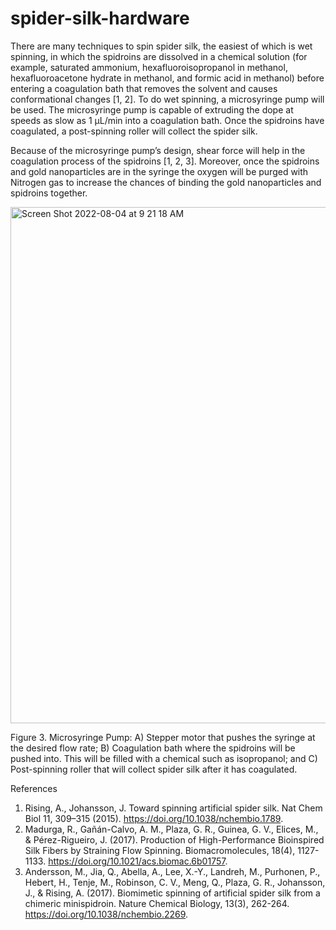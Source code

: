 # spider-silk-hardware

There are many techniques to spin spider silk, the easiest of which is wet spinning, in which the spidroins are dissolved in a chemical solution (for example, saturated ammonium, hexafluoroisopropanol in methanol, hexafluoroacetone hydrate in methanol, and formic acid in methanol) before entering a coagulation bath that removes the solvent and causes conformational changes [1, 2]. To do wet spinning, a microsyringe pump will be used. The microsyringe pump is capable of extruding the dope at speeds as slow as 1 μL/min into a coagulation bath. Once the spidroins have coagulated, a post-spinning roller will collect the spider silk.

Because of the microsyringe pump’s design, shear force will help in the coagulation process of the spidroins [1, 2, 3]. Moreover, once the spidroins and gold nanoparticles are in the syringe the oxygen will be purged with Nitrogen gas to increase the chances of binding the gold nanoparticles and spidroins together.

<img width="826" alt="Screen Shot 2022-08-04 at 9 21 18 AM" src="https://user-images.githubusercontent.com/44911766/182787943-ead415ea-b8ac-40a2-8b9d-a36ffe2da663.png">

Figure 3. Microsyringe Pump: A) Stepper motor that pushes the syringe at the desired flow rate; B) Coagulation bath where the spidroins will be pushed into. This will be filled with a chemical such as isopropanol; and C) Post-spinning roller that will collect spider silk after it has coagulated.

References

1. Rising, A., Johansson, J. Toward spinning artificial spider silk. Nat Chem Biol 11, 309–315 (2015). https://doi.org/10.1038/nchembio.1789.
2. Madurga, R., Gañán-Calvo, A. M., Plaza, G. R., Guinea, G. V., Elices, M., & Pérez-Rigueiro, J. (2017). Production of High-Performance Bioinspired Silk Fibers by Straining Flow Spinning. Biomacromolecules, 18(4), 1127-1133. https://doi.org/10.1021/acs.biomac.6b01757.
3. Andersson, M., Jia, Q., Abella, A., Lee, X.-Y., Landreh, M., Purhonen, P., Hebert, H., Tenje, M., Robinson, C. V., Meng, Q., Plaza, G. R., Johansson, J., & Rising, A. (2017). Biomimetic spinning of artificial spider silk from a chimeric minispidroin. Nature Chemical Biology, 13(3), 262-264. https://doi.org/10.1038/nchembio.2269.
